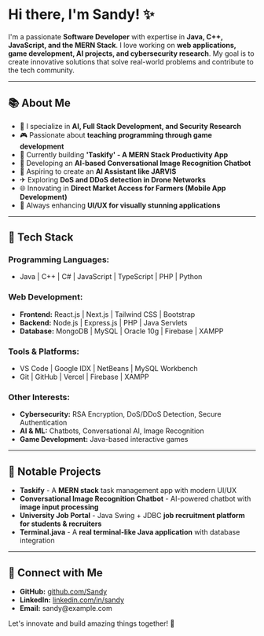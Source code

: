 <h1>Hi there, I'm Sandy! ✨</h1>

<p>I'm a passionate <strong>Software Developer</strong> with expertise in <strong>Java, C++, JavaScript, and the MERN Stack</strong>. I love working on <strong>web applications, game development, AI projects, and cybersecurity research</strong>. My goal is to create innovative solutions that solve real-world problems and contribute to the tech community.</p>

<hr>

<h2>📚 About Me</h2>
<ul>
<li>🔬 I specialize in <strong>AI, Full Stack Development, and Security Research</strong></li>
<li>🎮 Passionate about <strong>teaching programming through game development</strong></li>
<li>🚀 Currently building <strong>'Taskify' - A MERN Stack Productivity App</strong></li>
<li>📑 Developing an <strong>AI-based Conversational Image Recognition Chatbot</strong></li>
<li>🌟 Aspiring to create an <strong>AI Assistant like JARVIS</strong></li>
<li>✈ Exploring <strong>DoS and DDoS detection in Drone Networks</strong></li>
<li>🌐 Innovating in <strong>Direct Market Access for Farmers (Mobile App Development)</strong></li>
<li>🎨 Always enhancing <strong>UI/UX for visually stunning applications</strong></li>
</ul>

<hr>

<h2>📝 Tech Stack</h2>
<h3>Programming Languages:</h3>
<ul>
<li>Java | C++ | C# | JavaScript | TypeScript | PHP | Python</li>
</ul>

<h3>Web Development:</h3>
<ul>
<li><strong>Frontend:</strong> React.js | Next.js | Tailwind CSS | Bootstrap</li>
<li><strong>Backend:</strong> Node.js | Express.js | PHP | Java Servlets</li>
<li><strong>Database:</strong> MongoDB | MySQL | Oracle 10g | Firebase | XAMPP</li>
</ul>

<h3>Tools & Platforms:</h3>
<ul>
<li>VS Code | Google IDX | NetBeans | MySQL Workbench</li>
<li>Git | GitHub | Vercel | Firebase | XAMPP</li>
</ul>

<h3>Other Interests:</h3>
<ul>
<li><strong>Cybersecurity:</strong> RSA Encryption, DoS/DDoS Detection, Secure Authentication</li>
<li><strong>AI & ML:</strong> Chatbots, Conversational AI, Image Recognition</li>
<li><strong>Game Development:</strong> Java-based interactive games</li>
</ul>

<hr>

<h2>🎨 Notable Projects</h2>
<ul>
<li><strong>Taskify</strong> - A <strong>MERN stack</strong> task management app with modern UI/UX</li>
<li><strong>Conversational Image Recognition Chatbot</strong> - AI-powered chatbot with <strong>image input processing</strong></li>
<li><strong>University Job Portal</strong> - Java Swing + JDBC <strong>job recruitment platform for students & recruiters</strong></li>
<li><strong>Terminal.java</strong> - A <strong>real terminal-like Java application</strong> with database integration</li>
</ul>

<hr>

<h2>💬 Connect with Me</h2>
<ul>
<li><strong>GitHub:</strong> <a href="https://github.com/Sandy">github.com/Sandy</a></li>
<li><strong>LinkedIn:</strong> <a href="https://linkedin.com/in/sandy">linkedin.com/in/sandy</a></li>
<li><strong>Email:</strong> sandy@example.com</li>
</ul>

<p>Let's innovate and build amazing things together! 🌟</p>
